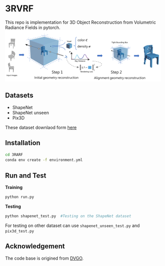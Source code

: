 # 3RVRF
This repo is implementation for 3D Object Reconstruction from Volumetric Radiance Fields in pytorch.
![image](/fig/method.png)

## Datasets
-  ShapeNet
-  ShapeNet unseen
-  Pix3D

These dataset downlaod form [here](https://drive.google.com/drive/folders/1Q2Kos5r9WSSh-N8QO1FNaDf8sZCNB3kR?usp=share_link "here")

## Installation
```bash
cd 3RARF
conda env create -f environment.yml
```
## Run and Test
**Training**
```python
python run.py
```
**Testing**
```python
python shapenet_test.py  #Testing on the ShapeNet dataset
```
For testing on other dataset can use `shapenet_unseen_test.py` and `pix3d_test.py`
## Acknowledgement
The code base is origined from [DVGO](https://github.com/sunset1995/DirectVoxGO "DVGO").
